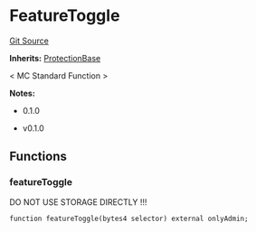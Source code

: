 # FeatureToggle
[Git Source](https://github.com/metacontract/mc/blob/93e4f2d4a013f48ae1db91ed21bff3eb8a27ce1d/src/devkit/Flattened.sol)

**Inherits:**
[ProtectionBase](../../../02-guides/02-development/03-std-functions/05-std/functions/protected/protection/ProtectionBase.sol/abstract.ProtectionBase.md)

< MC Standard Function >

**Notes:**
- 0.1.0

- v0.1.0


## Functions
### featureToggle

DO NOT USE STORAGE DIRECTLY !!!


```solidity
function featureToggle(bytes4 selector) external onlyAdmin;
```

